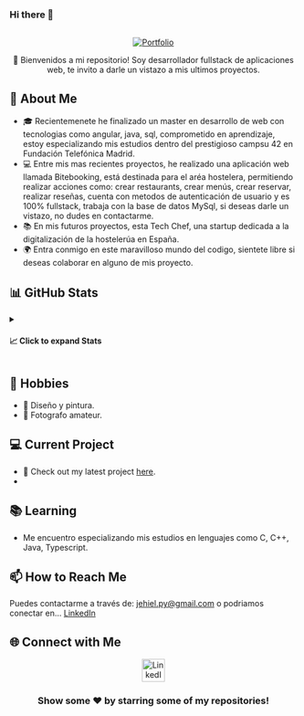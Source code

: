 ### Hi there 👋
<!-- Welcome Section -->
<p align="center">
  <img src="" alt="">
</p>

<p align="center">
  <a href="https://jehiell.github.io/" target="_blank"><img src="https://img.shields.io/badge/Portfolio-Check%20it%20out!-brightgreen?style=for-the-badge" alt="Portfolio"></a>
</p>

<p align="center">
  🚀 Bienvenidos a mi repositorio! Soy desarrollador fullstack de aplicaciones web, te invito a darle un vistazo a mis ultimos proyectos.
</p>

<!-- About Me Section -->
## 💬 About Me

- 🎓 Recientemenete he finalizado un master en desarrollo de web con tecnologias como angular, java, sql, comprometido en aprendizaje, estoy especializando mis estudios dentro del prestigioso campsu 42 en Fundación Telefónica Madrid.
- 💻 Entre mis mas recientes proyectos, he realizado una aplicación web llamada Bitebooking, está destinada para el aréa hostelera, permitiendo realizar acciones como: crear restaurants, crear menús, crear reservar, realizar reseñas, cuenta con metodos de autenticación de usuario y es 100% fullstack, trabaja con la base de datos MySql, si deseas darle un vistazo, no dudes en contactarme.
- 📚 En mis futuros proyectos, esta Tech Chef, una startup dedicada a la digitalización de la hostelerúa en España.
- 🌍 Entra conmigo en este maravilloso mundo del codigo, sientete libre si deseas colaborar en alguno de mis proyecto.

<!-- GitHub Stats Section -->
## 📊 GitHub Stats

<details>
  <summary><h4>📈 Click to expand Stats</h4></summary>

  <p align="center">
    <img src="https://github-readme-stats.vercel.app/api/top-langs/?username=jehiell&layout=compact&theme=algolia&hide_border=true" alt="Top Languages">
  </p>
  <p align="center">
    <img src="https://github-readme-stats.vercel.app/api?username=jehiell&show_icons=true&hide_border=true&theme=algolia" alt="GitHub Stats">
  </p>
</details>

<!-- Hobbies Section -->
## 📅 Hobbies

- 🎨 Diseño y pintura.
- 📸 Fotografo amateur.

<!-- Current Project Section -->
## 💻 Current Project
      
- 🔗 Check out my latest project [here](https://github.com/JehielL/bitebooking-frontend).
- 

<!-- Learning Section -->
## 📚 Learning

- Me encuentro especializando mis estudios en lenguajes como C, C++, Java, Typescript.

<!-- How to Reach Me Section -->
## 📫 How to Reach Me

Puedes contactarme a través de: [jehiel.py@gmail.com](mailto:jehiel.py@gmail.com) o podriamos conectar en... [LinkedIn](https://www.linkedin.com/in/vcodrean/)

<!-- Social Media Section -->
## 🌐 Connect with Me

<div align="center">
  <a href="https://www.linkedin.com/in/jehiel-linarez/" target="_blank" ><img src="https://raw.githubusercontent.com/Raymo111/Raymo111/master/socials/linkedin.png" height="40em" alt="LinkedIn"></a>
</div>

<div align="center">
  <h3>Show some ❤️ by starring some of my repositories!</h3>
</div>

<!-- Footer Section -->

<!--
**JehielL/jehielL** is a ✨ _special_ ✨ repository because its `README.md` (this file) appears on your GitHub profile.

Here are some ideas to get you started:

- 🔭 I’m currently working on ...
- 🌱 I’m currently learning ...
- 👯 I’m looking to collaborate on ...
- 🤔 I’m looking for help with ...
- 💬 Ask me about ...
- 📫 How to reach me: ...
- 😄 Pronouns: ...
- ⚡ Fun fact: ...
-->
